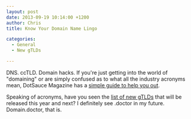 ```yaml
---
layout: post
date: 2013-09-19 10:14:00 +1200
author: Chris
title: Know Your Domain Name Lingo

categories:
  - General
  - New gTLDs

---
```


DNS. ccTLD. Domain hacks. If you're just getting into the world of "domaining" or are simply confused as to what all the industry acronyms mean, DotSauce Magazine has a [simple guide to help you out](http://www.dotsauce.com/domaining-cheat-sheet/).

Speaking of acronyms, have you seen the [list of new gTLDs][1] that will be released this year and next? I definitely see .doctor in my future. Domain.doctor, that is.

[1]: https://iwantmyname.com/domains/new-gtld-domain-extensions

<!-- more -->